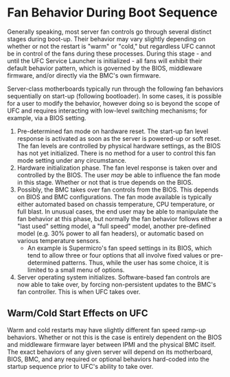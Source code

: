 # Fan Behavior During Boot Sequence
Generally speaking, most server fan controls go through several distinct stages during boot-up. Their behavior may vary slightly depending on whether or not the restart is "warm" or "cold," but regardless UFC cannot be in control of the fans during these processes. During this stage - and until the UFC Service Launcher is initialized - all fans will exhibit their default behavior pattern, which is governed by the BIOS, middleware firmware, and/or directly via the BMC's own firmware.

Server-class motherboards typically run through the following fan behaviors sequentially on start-up (following bootloader). In some cases, it is possible for a user to modify the behavior, however doing so is beyond the scope of UFC and requires interacting with low-level switching mechanisms; for example, via a BIOS setting.

1. Pre-determined fan mode on hardware reset. The start-up fan level response is activated as soon as the server is powered-up or soft reset. The fan levels are controlled by physical hardware settings, as the BIOS has not yet initialized. There is no method for a user to control this fan mode setting under any circumstance.
2. Hardware initialization phase. The fan level response is taken over and controlled by the BIOS. The user _may_ be able to influence the fan mode in this stage. Whether or not that is true depends on the BIOS.
3. Possibly, the BMC takes over fan controls from the BIOS. This depends on BIOS and BMC configurations. The fan mode available is typically either automated based on chassis temperature, CPU temperature, or full blast. In unusual cases, the end user may be able to manipulate the fan behavior at this phase, but normally the fan behavior follows either a "last used" setting model, a "full speed" model, another pre-defined model (e.g. 30% power to all fan headers), or automatic based on various temperature sensors.
	- An example is Supermicro's fan speed settings in its BIOS, which tend to allow three or four options that all involve fixed values or pre-determined patterns. Thus, while the user has some choice, it is limited to a small menu of options.
4. Server operating system initializes. Software-based fan controls are now able to take over, by forcing non-persistent updates to the BMC's fan controller. This is when UFC takes over.

## Warm/Cold Start Effects on UFC
Warm and cold restarts may have slightly different fan speed ramp-up behaviors. Whether or not this is the case is entirely dependent on the BIOS and middleware firmware layer between IPMI and the physical BMC itself. The exact behaviors of any given server will depend on its motherboard, BIOS, BMC, and any required or optional behaviors hard-coded into the startup sequence prior to UFC's ability to take over.
